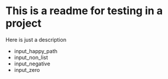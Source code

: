 # This is a readme for testing in a project

Here is just a description

- input_happy_path
- input_non_list
- input_negative
- input_zero